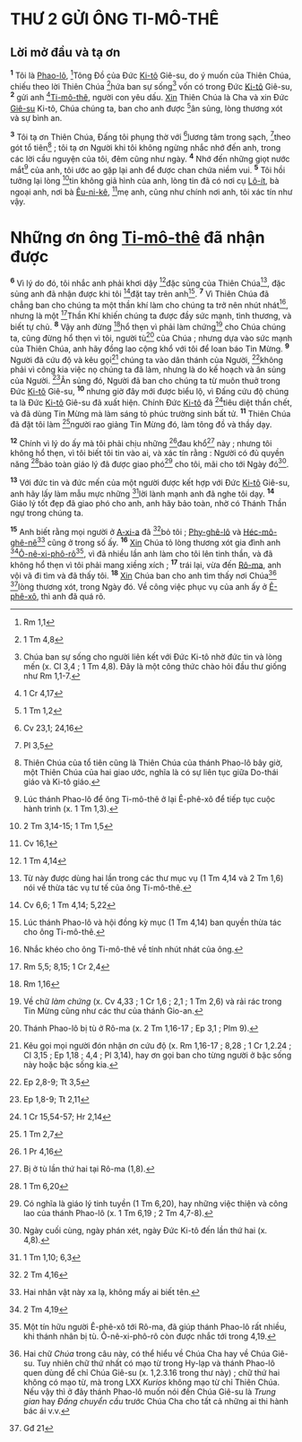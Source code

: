 # THƯ 2 GỬI ÔNG TI-MÔ-THÊ

## Lời mở đầu và tạ ơn

<sup><b>1</b></sup> Tôi là [Phao-lô](), [^1@-aa83a303-ca99-492e-94b5-4481c2181137]Tông Đồ của Đức [Ki-tô]() Giê-su, do ý muốn của Thiên Chúa, chiếu theo lời Thiên Chúa [^2@-aa83a303-ca99-492e-94b5-4481c2181137]hứa ban sự sống[^1-aa83a303-ca99-492e-94b5-4481c2181137] vốn có trong Đức [Ki-tô]() Giê-su, <sup><b>2</b></sup> gửi anh [^3@-aa83a303-ca99-492e-94b5-4481c2181137][Ti-mô-thê](), người con yêu dấu. [Xin]() Thiên Chúa là Cha và xin Đức [Giê-su]() Ki-tô, Chúa chúng ta, ban cho anh được [^4@-aa83a303-ca99-492e-94b5-4481c2181137]ân sủng, lòng thương xót và sự bình an.

<sup><b>3</b></sup> Tôi tạ ơn Thiên Chúa, Đấng tôi phụng thờ với [^5@-aa83a303-ca99-492e-94b5-4481c2181137]lương tâm trong sạch, [^6@-aa83a303-ca99-492e-94b5-4481c2181137]theo gót tổ tiên[^2-aa83a303-ca99-492e-94b5-4481c2181137] ; tôi tạ ơn Người khi tôi không ngừng nhắc nhớ đến anh, trong các lời cầu nguyện của tôi, đêm cũng như ngày. <sup><b>4</b></sup> Nhớ đến những giọt nước mắt[^3-aa83a303-ca99-492e-94b5-4481c2181137] của anh, tôi ước ao gặp lại anh để được chan chứa niềm vui. <sup><b>5</b></sup> Tôi hồi tưởng lại lòng [^7@-aa83a303-ca99-492e-94b5-4481c2181137]tin không giả hình của anh, lòng tin đã có nơi cụ [Lô-ít](), bà ngoại anh, nơi bà [Êu-ni-kê](), [^8@-aa83a303-ca99-492e-94b5-4481c2181137]mẹ anh, cũng như chính nơi anh, tôi xác tín như vậy.

# Những ơn ông [Ti-mô-thê]() đã nhận được

<sup><b>6</b></sup> Vì lý do đó, tôi nhắc anh phải khơi dậy [^9@-aa83a303-ca99-492e-94b5-4481c2181137]đặc sủng của Thiên Chúa[^4-aa83a303-ca99-492e-94b5-4481c2181137], đặc sủng anh đã nhận được khi tôi [^10@-aa83a303-ca99-492e-94b5-4481c2181137]đặt tay trên anh[^5-aa83a303-ca99-492e-94b5-4481c2181137]. <sup><b>7</b></sup> Vì Thiên Chúa đã chẳng ban cho chúng ta một thần khí làm cho chúng ta trở nên nhút nhát[^6-aa83a303-ca99-492e-94b5-4481c2181137], nhưng là một [^11@-aa83a303-ca99-492e-94b5-4481c2181137]Thần Khí khiến chúng ta được đầy sức mạnh, tình thương, và biết tự chủ. <sup><b>8</b></sup> Vậy anh đừng [^12@-aa83a303-ca99-492e-94b5-4481c2181137]hổ thẹn vì phải làm chứng[^7-aa83a303-ca99-492e-94b5-4481c2181137] cho Chúa chúng ta, cũng đừng hổ thẹn vì tôi, người tù[^8-aa83a303-ca99-492e-94b5-4481c2181137] của Chúa ; nhưng dựa vào sức mạnh của Thiên Chúa, anh hãy đồng lao cộng khổ với tôi để loan báo Tin Mừng. <sup><b>9</b></sup> Người đã cứu độ và kêu gọi[^9-aa83a303-ca99-492e-94b5-4481c2181137] chúng ta vào dân thánh của Người, [^13@-aa83a303-ca99-492e-94b5-4481c2181137]không phải vì công kia việc nọ chúng ta đã làm, nhưng là do kế hoạch và ân sủng của Người. [^14@-aa83a303-ca99-492e-94b5-4481c2181137]Ân sủng đó, Người đã ban cho chúng ta từ muôn thuở trong Đức [Ki-tô]() Giê-su, <sup><b>10</b></sup> nhưng giờ đây mới được biểu lộ, vì Đấng cứu độ chúng ta là Đức [Ki-tô]() Giê-su đã xuất hiện. Chính Đức [Ki-tô]() đã [^15@-aa83a303-ca99-492e-94b5-4481c2181137]tiêu diệt thần chết, và đã dùng Tin Mừng mà làm sáng tỏ phúc trường sinh bất tử. <sup><b>11</b></sup> Thiên Chúa đã đặt tôi làm [^16@-aa83a303-ca99-492e-94b5-4481c2181137]người rao giảng Tin Mừng đó, làm tông đồ và thầy dạy.

<sup><b>12</b></sup> Chính vì lý do ấy mà tôi phải chịu những [^17@-aa83a303-ca99-492e-94b5-4481c2181137]đau khổ[^10-aa83a303-ca99-492e-94b5-4481c2181137] này ; nhưng tôi không hổ thẹn, vì tôi biết tôi tin vào ai, và xác tín rằng : Người có đủ quyền năng [^18@-aa83a303-ca99-492e-94b5-4481c2181137]bảo toàn giáo lý đã được giao phó[^11-aa83a303-ca99-492e-94b5-4481c2181137] cho tôi, mãi cho tới Ngày đó[^12-aa83a303-ca99-492e-94b5-4481c2181137].

<sup><b>13</b></sup> Với đức tin và đức mến của một người được kết hợp với Đức [Ki-tô]() Giê-su, anh hãy lấy làm mẫu mực những [^19@-aa83a303-ca99-492e-94b5-4481c2181137]lời lành mạnh anh đã nghe tôi dạy. <sup><b>14</b></sup> Giáo lý tốt đẹp đã giao phó cho anh, anh hãy bảo toàn, nhờ có Thánh Thần ngự trong chúng ta.

<sup><b>15</b></sup> Anh biết rằng mọi người ở [A-xi-a]() đã [^20@-aa83a303-ca99-492e-94b5-4481c2181137]bỏ tôi ; [Phy-ghê-lô]() và [Héc-mô-ghê-nê]()[^13-aa83a303-ca99-492e-94b5-4481c2181137] cũng ở trong số ấy. <sup><b>16</b></sup> [Xin]() Chúa tỏ lòng thương xót gia đình anh [^21@-aa83a303-ca99-492e-94b5-4481c2181137][Ô-nê-xi-phô-rô]()[^14-aa83a303-ca99-492e-94b5-4481c2181137], vì đã nhiều lần anh làm cho tôi lên tinh thần, và đã không hổ thẹn vì tôi phải mang xiềng xích ; <sup><b>17</b></sup> trái lại, vừa đến [Rô-ma](), anh vội vã đi tìm và đã thấy tôi. <sup><b>18</b></sup> [Xin]() Chúa ban cho anh tìm thấy nơi Chúa[^15-aa83a303-ca99-492e-94b5-4481c2181137] [^22@-aa83a303-ca99-492e-94b5-4481c2181137]lòng thương xót, trong Ngày đó. Về công việc phục vụ của anh ấy ở [Ê-phê-xô](), thì anh đã quá rõ.

[^1-aa83a303-ca99-492e-94b5-4481c2181137]: Chúa ban sự sống cho người liên kết với Đức Ki-tô nhờ đức tin và lòng mến (x. Cl 3,4 ; 1 Tm 4,8). Đây là một công thức chào hỏi đầu thư giống như Rm 1,1-7.

[^2-aa83a303-ca99-492e-94b5-4481c2181137]: Thiên Chúa của tổ tiên cũng là Thiên Chúa của thánh Phao-lô bây giờ, một Thiên Chúa của hai giao ước, nghĩa là có sự liên tục giữa Do-thái giáo và Ki-tô giáo.

[^3-aa83a303-ca99-492e-94b5-4481c2181137]: Lúc thánh Phao-lô để ông Ti-mô-thê ở lại Ê-phê-xô để tiếp tục cuộc hành trình (x. 1 Tm 1,3).

[^4-aa83a303-ca99-492e-94b5-4481c2181137]: Từ này được dùng hai lần trong các thư mục vụ (1 Tm 4,14 và 2 Tm 1,6) nói về thừa tác vụ tư tế của ông Ti-mô-thê.

[^5-aa83a303-ca99-492e-94b5-4481c2181137]: Lúc thánh Phao-lô và hội đồng kỳ mục (1 Tm 4,14) ban quyền thừa tác cho ông Ti-mô-thê.

[^6-aa83a303-ca99-492e-94b5-4481c2181137]: Nhắc khéo cho ông Ti-mô-thê về tính nhút nhát của ông.

[^7-aa83a303-ca99-492e-94b5-4481c2181137]: Về chữ _làm chứng_ (x. Cv 4,33 ; 1 Cr 1,6 ; 2,1 ; 1 Tm 2,6) và rải rác trong Tin Mừng cũng như các thư của thánh Gio-an.

[^8-aa83a303-ca99-492e-94b5-4481c2181137]: Thánh Phao-lô bị tù ở Rô-ma (x. 2 Tm 1,16-17 ; Ep 3,1 ; Plm 9).

[^9-aa83a303-ca99-492e-94b5-4481c2181137]: Kêu gọi mọi người đón nhận ơn cứu độ (x. Rm 1,16-17 ; 8,28 ; 1 Cr 1,2.24 ; Cl 3,15 ; Ep 1,18 ; 4,4 ; Pl 3,14), hay ơn gọi ban cho từng người ở bậc sống này hoặc bậc sống kia.

[^10-aa83a303-ca99-492e-94b5-4481c2181137]: Bị ở tù lần thứ hai tại Rô-ma (1,8).

[^11-aa83a303-ca99-492e-94b5-4481c2181137]: Có nghĩa là giáo lý tinh tuyền (1 Tm 6,20), hay những việc thiện và công lao của thánh Phao-lô (x. 1 Tm 6,19 ; 2 Tm 4,7-8).

[^12-aa83a303-ca99-492e-94b5-4481c2181137]: Ngày cuối cùng, ngày phán xét, ngày Đức Ki-tô đến lần thứ hai (x. 4,8).

[^13-aa83a303-ca99-492e-94b5-4481c2181137]: Hai nhân vật này xa lạ, không mấy ai biết tên.

[^14-aa83a303-ca99-492e-94b5-4481c2181137]: Một tín hữu người Ê-phê-xô tới Rô-ma, đã giúp thánh Phao-lô rất nhiều, khi thánh nhân bị tù. Ô-nê-xi-phô-rô còn được nhắc tới trong 4,19.

[^15-aa83a303-ca99-492e-94b5-4481c2181137]: Hai chữ _Chúa_ trong câu này, có thể hiểu về Chúa Cha hay về Chúa Giê-su. Tuy nhiên chữ thứ nhất có mạo từ trong Hy-lạp và thánh Phao-lô quen dùng để chỉ Chúa Giê-su (x. 1,2.3.16 trong thư này) ; chữ thứ hai không có mạo từ, mà trong LXX _Kurios_ không mạo từ chỉ Thiên Chúa. Nếu vậy thì ở đây thánh Phao-lô muốn nói đến Chúa Giê-su là _Trung gian_ hay _Đấng chuyển cầu_ trước Chúa Cha cho tất cả những ai thi hành bác ái v.v.

[^1@-aa83a303-ca99-492e-94b5-4481c2181137]: Rm 1,1

[^2@-aa83a303-ca99-492e-94b5-4481c2181137]: 1 Tm 4,8

[^3@-aa83a303-ca99-492e-94b5-4481c2181137]: 1 Cr 4,17

[^4@-aa83a303-ca99-492e-94b5-4481c2181137]: 1 Tm 1,2

[^5@-aa83a303-ca99-492e-94b5-4481c2181137]: Cv 23,1; 24,16

[^6@-aa83a303-ca99-492e-94b5-4481c2181137]: Pl 3,5

[^7@-aa83a303-ca99-492e-94b5-4481c2181137]: 2 Tm 3,14-15; 1 Tm 1,5

[^8@-aa83a303-ca99-492e-94b5-4481c2181137]: Cv 16,1

[^9@-aa83a303-ca99-492e-94b5-4481c2181137]: 1 Tm 4,14

[^10@-aa83a303-ca99-492e-94b5-4481c2181137]: Cv 6,6; 1 Tm 4,14; 5,22

[^11@-aa83a303-ca99-492e-94b5-4481c2181137]: Rm 5,5; 8,15; 1 Cr 2,4

[^12@-aa83a303-ca99-492e-94b5-4481c2181137]: Rm 1,16

[^13@-aa83a303-ca99-492e-94b5-4481c2181137]: Ep 2,8-9; Tt 3,5

[^14@-aa83a303-ca99-492e-94b5-4481c2181137]: Ep 1,8-9; Tt 2,11

[^15@-aa83a303-ca99-492e-94b5-4481c2181137]: 1 Cr 15,54-57; Hr 2,14

[^16@-aa83a303-ca99-492e-94b5-4481c2181137]: 1 Tm 2,7

[^17@-aa83a303-ca99-492e-94b5-4481c2181137]: 1 Pr 4,16

[^18@-aa83a303-ca99-492e-94b5-4481c2181137]: 1 Tm 6,20

[^19@-aa83a303-ca99-492e-94b5-4481c2181137]: 1 Tm 1,10; 6,3

[^20@-aa83a303-ca99-492e-94b5-4481c2181137]: 2 Tm 4,16

[^21@-aa83a303-ca99-492e-94b5-4481c2181137]: 2 Tm 4,19

[^22@-aa83a303-ca99-492e-94b5-4481c2181137]: Gđ 21
